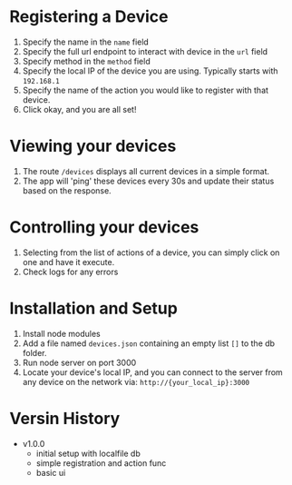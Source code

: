 # Registering a Device

1. Specify the name in the `name` field
2. Specify the full url endpoint to interact with device in the `url` field
3. Specify method in the `method` field
4. Specify the local IP of the device you are using. Typically starts with `192.168.1`
5. Specify the name of the action you would like to register with that device.
6. Click okay, and you are all set!

# Viewing your devices

1. The route `/devices` displays all current devices in a simple format.
2. The app will 'ping' these devices every 30s and update their status based on the response.

# Controlling your devices

1. Selecting from the list of actions of a device, you can simply click on one and have it execute.
2. Check logs for any errors

# Installation and Setup

1. Install node modules
2. Add a file named `devices.json` containing an empty list `[]` to the db folder.
3. Run node server on port 3000
4. Locate your device's local IP, and you can connect to the server from any device on the network via: `http://{your_local_ip}:3000`

# Versin History

- v1.0.0
  - initial setup with localfile db
  - simple registration and action func
  - basic ui
